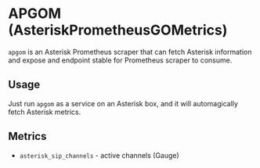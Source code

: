 # APGOM (AsteriskPrometheusGOMetrics)
`apgom` is an Asterisk Prometheus scraper that can fetch Asterisk information and expose and endpoint 
stable for Prometheus scraper to consume.

## Usage
Just run `apgom` as a service on an Asterisk box, and it will automagically fetch Asterisk metrics.

## Metrics
* `asterisk_sip_channels` - active channels (Gauge)